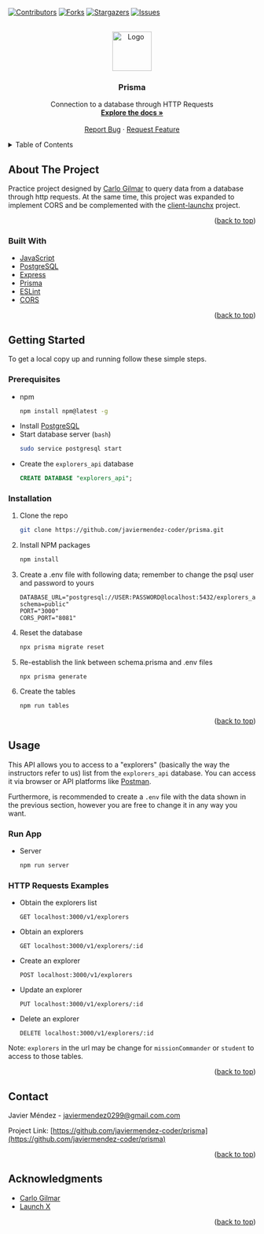 <div id="top"></div>

[![Contributors][contributors-shield]][contributors-url]
[![Forks][forks-shield]][forks-url]
[![Stargazers][stars-shield]][stars-url]
[![Issues][issues-shield]][issues-url]



<!-- PROJECT LOGO -->
<br />
<div align="center">
  <a href="https://github.com/javiermendez-coder/prisma">
    <img src="https://raw.githubusercontent.com/othneildrew/Best-README-Template/master/images/logo.png" alt="Logo" width="80" height="80">
  </a>

<h3 align="center">Prisma</h3>

  <p align="center">
    Connection to a database through HTTP Requests
    <br />
    <a href="https://github.com/javiermendez-coder/prisma"><strong>Explore the docs »</strong></a>
    <br />
    <br />
    <a href="https://github.com/javiermendez-coder/prisma/issues">Report Bug</a>
    ·
    <a href="https://github.com/javiermendez-coder/prisma/issues">Request Feature</a>
  </p>
</div>



<!-- TABLE OF CONTENTS -->
<details>
  <summary>Table of Contents</summary>
  <ol>
    <li>
      <a href="#about-the-project">About The Project</a>
      <ul>
        <li><a href="#built-with">Built With</a></li>
      </ul>
    </li>
    <li>
      <a href="#getting-started">Getting Started</a>
      <ul>
        <li><a href="#prerequisites">Prerequisites</a></li>
        <li><a href="#installation">Installation</a></li>
      </ul>
    </li>
    <li><a href="#usage">Usage</a></li>
    <li><a href="#roadmap">Roadmap</a></li>
    <li><a href="#contact">Contact</a></li>
    <li><a href="#acknowledgments">Acknowledgments</a></li>
  </ol>
</details>



<!-- ABOUT THE PROJECT -->
## About The Project

Practice project designed by [Carlo Gilmar][carlogilmar] to query data from a database through http requests. At the same time, this project was expanded to implement CORS and be complemented with the [client-launchx][client-launchx-url] project.

<p align="right">(<a href="#top">back to top</a>)</p>



### Built With

* [JavaScript](https://www.javascript.com/)
* [PostgreSQL](https://www.postgresql.org/)
* [Express](https://expressjs.com/)
* [Prisma](https://www.prisma.io/)
* [ESLint](https://eslint.org/)
* [CORS](https://www.npmjs.com/package/cors)

<p align="right">(<a href="#top">back to top</a>)</p>



<!-- GETTING STARTED -->
## Getting Started

To get a local copy up and running follow these simple steps.

### Prerequisites

* npm
  ```sh
  npm install npm@latest -g
  ```
* Install [PostgreSQL][psql-url]
* Start database server (`bash`)
  ```sh
  sudo service postgresql start
  ```
* Create the `explorers_api` database
  ```sql
  CREATE DATABASE "explorers_api";
  ```

### Installation

1. Clone the repo
   ```sh
   git clone https://github.com/javiermendez-coder/prisma.git
   ```
2. Install NPM packages
   ```sh
   npm install
   ```
3. Create a .env file with following data; remember to change the psql user and password to yours
   ```env
   DATABASE_URL="postgresql://USER:PASSWORD@localhost:5432/explorers_api?schema=public"
   PORT="3000"
   CORS_PORT="8081"
   ```
4. Reset the database
   ```sh
   npx prisma migrate reset
   ```
5. Re-establish the link between schema.prisma and .env files
   ```
   npx prisma generate
   ```
6. Create the tables
   ```sh
   npm run tables
   ```

<p align="right">(<a href="#top">back to top</a>)</p>



<!-- USAGE EXAMPLES -->
## Usage

This API allows you to access to a "explorers" (basically the way the instructors refer to us) list from the `explorers_api` database. You can access it via browser or API platforms like [Postman][postman].

Furthermore, is recommended to create a `.env` file with the data shown in the previous section, however you are free to change it in any way you want.

### Run App

* Server
  ```sh
  npm run server
  ```

### HTTP Requests Examples

* Obtain the explorers list
  ```
  GET localhost:3000/v1/explorers
  ```
* Obtain an explorers
  ```
  GET localhost:3000/v1/explorers/:id
  ```
* Create an explorer
  ```
  POST localhost:3000/v1/explorers
  ```
* Update an explorer
  ```
  PUT localhost:3000/v1/explorers/:id
  ```
* Delete an explorer
  ```
  DELETE localhost:3000/v1/explorers/:id
  ```

Note: `explorers` in the url may be change for `missionCommander` or `student` to access to those tables.

<p align="right">(<a href="#top">back to top</a>)</p>



<!-- CONTACT -->
## Contact

Javier Méndez - javiermendez0299@gmail.com.com

Project Link: [https://github.com/javiermendez-coder/prisma](https://github.com/javiermendez-coder/prisma)

<p align="right">(<a href="#top">back to top</a>)</p>



<!-- ACKNOWLEDGMENTS -->
## Acknowledgments

* [Carlo Gilmar][carlogilmar]
* [Launch X][launchx]

<p align="right">(<a href="#top">back to top</a>)</p>



<!-- MARKDOWN LINKS & IMAGES -->
[contributors-shield]: https://img.shields.io/github/contributors/javiermendez-coder/prisma.svg?style=for-the-badge
[contributors-url]: https://github.com/javiermendez-coder/prisma/graphs/contributors
[forks-shield]: https://img.shields.io/github/forks/javiermendez-coder/prisma.svg?style=for-the-badge
[forks-url]: https://github.com/javiermendez-coder/prisma/network/members
[stars-shield]: https://img.shields.io/github/stars/javiermendez-coder/prisma.svg?style=for-the-badge
[stars-url]: https://github.com/javiermendez-coder/prisma/stargazers
[issues-shield]: https://img.shields.io/github/issues/javiermendez-coder/prisma.svg?style=for-the-badge
[issues-url]: https://github.com/javiermendez-coder/prisma/issues
[carlogilmar]: https://github.com/carlogilmar/
[launchx]: https://github.com/LaunchX-InnovaccionVirtual
[postman]: https://www.postman.com/
[psql-url]: https://www.postgresql.org/download/
[client-launchx-url]: https://github.com/JavierMendez-Coder/client-launchx
